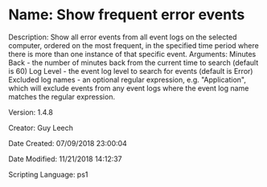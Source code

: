 ﻿# Name: Show frequent error events

Description: Show all error events from all event logs on the selected computer, ordered on the most frequent, in the specified time period where there is more than one instance of that specific event.
Arguments:
  Minutes Back - the number of minutes back from the current time to search (default is 60)
  Log Level - the event log level to search for events (default is Error)
  Excluded log names - an optional regular expression, e.g. "Application", which will exclude events from any event logs where the event log name matches the regular expression.

Version: 1.4.8

Creator: Guy Leech

Date Created: 07/09/2018 23:00:04

Date Modified: 11/21/2018 14:12:37

Scripting Language: ps1

